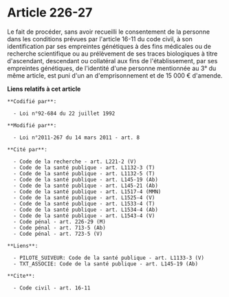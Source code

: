 # Article 226-27

Le fait de procéder, sans avoir recueilli le consentement de la personne dans les conditions prévues par l'article 16-11 du
code civil, à son identification par ses empreintes génétiques à des fins médicales ou de recherche scientifique ou au
prélèvement de ses traces biologiques à titre d'ascendant, descendant ou collatéral aux fins de l'établissement, par ses
empreintes génétiques, de l'identité d'une personne mentionnée au 3° du même article, est puni d'un an d'emprisonnement et de
15 000 € d'amende.

**Liens relatifs à cet article**

	**Codifié par**:

	  - Loi n°92-684 du 22 juillet 1992

	**Modifié par**:

	  - Loi n°2011-267 du 14 mars 2011 - art. 8

	**Cité par**:

	  - Code de la recherche - art. L221-2 (V)
	  - Code de la santé publique - art. L1132-3 (T)
	  - Code de la santé publique - art. L1132-5 (T)
	  - Code de la santé publique - art. L145-19 (Ab)
	  - Code de la santé publique - art. L145-21 (Ab)
	  - Code de la santé publique - art. L1517-4 (MMN)
	  - Code de la santé publique - art. L1525-4 (V)
	  - Code de la santé publique - art. L1533-4 (T)
	  - Code de la santé publique - art. L1534-4 (Ab)
	  - Code de la santé publique - art. L1543-4 (V)
	  - Code pénal - art. 226-29 (M)
	  - Code pénal - art. 713-5 (Ab)
	  - Code pénal - art. 723-5 (V)

	**Liens**:

	  - PILOTE_SUIVEUR: Code de la santé publique - art. L1133-3 (V)
	  - TXT_ASSOCIE: Code de la santé publique - art. L145-19 (Ab)

	**Cite**:

	  - Code civil - art. 16-11
